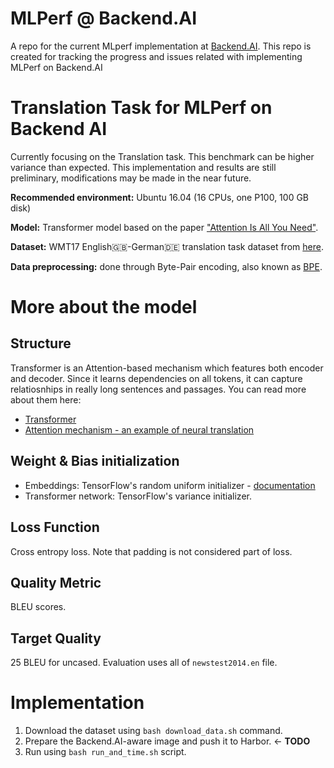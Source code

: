 # MLPerf @ Backend.AI
A repo for the current MLperf implementation at [Backend.AI](https://github.com/lablup/backend.ai). This repo is created for tracking the progress and issues related with implementing MLPerf on Backend.AI

# **Translation Task for MLPerf on Backend AI**

Currently focusing on the Translation task. This benchmark can be higher variance than expected. This implementation and results are still preliminary, modifications may be made in the near future.

**Recommended environment:** Ubuntu 16.04 (16 CPUs, one P100, 100 GB disk)

**Model:** Transformer model based on the paper ["Attention Is All You Need"](https://papers.nips.cc/paper/7181-attention-is-all-you-need.pdf).

**Dataset:** WMT17 English:uk:-German:de: translation task dataset from [here](http://statmt.org/wmt17/translation-task.html).

**Data preprocessing:** done through Byte-Pair encoding, also known as [BPE](https://en.wikipedia.org/wiki/Byte_pair_encoding).


# More about the model

## Structure

Transformer is an Attention-based mechanism which features both encoder and decoder. Since it learns dependencies on all tokens, it can capture relatiosnhips in really long sentences and passages.
You can read more about them here:
- [Transformer](http://jalammar.github.io/illustrated-transformer/)
- [Attention mechanism - an example of neural translation](https://jalammar.github.io/visualizing-neural-machine-translation-mechanics-of-seq2seq-models-with-attention/)

## Weight & Bias initialization

- Embeddings: TensorFlow's random uniform initializer - [documentation](https://www.tensorflow.org/api_docs/python/tf/random_uniform_initializer)
- Transformer network: TensorFlow's variance initializer.

## Loss Function

Cross entropy loss. Note that padding is not considered part of loss.

## Quality Metric

BLEU scores.

## Target Quality

25 BLEU for uncased. Evaluation uses all of `newstest2014.en` file.


# Implementation

1. Download the dataset using `bash download_data.sh` command.
2. Prepare the Backend.AI-aware image and push it to Harbor. <- **TODO**
3. Run using `bash run_and_time.sh` script.
